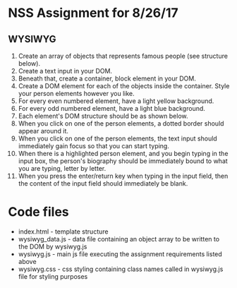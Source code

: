 # NSS Assignment for 8/26/17
## WYSIWYG

1. Create an array of objects that represents famous people (see structure below).
2. Create a text input in your DOM.
3. Beneath that, create a container, block element in your DOM.
4. Create a DOM element for each of the objects inside the container. Style your person elements however you like.
5. For every even numbered element, have a light yellow background.
6. For every odd numbered element, have a light blue background.
7. Each element's DOM structure should be as shown below.
8. When you click on one of the person elements, a dotted border should appear around it.
9. When you click on one of the person elements, the text input should immediately gain focus so that you can start typing.
10. When there is a highlighted person element, and you begin typing in the input box, the person's biography should be immediately bound to what you are typing, letter by letter.
11. When you press the enter/return key when typing in the input field, then the content of the input field should immediately be blank.

# Code files

* index.html - template structure
* wysiwyg_data.js - data file containing an object array to be written to the DOM by wysiwyg.js
* wysiwyg.js - main js file executing the assignment requirements listed above
* wysiwyg.css - css styling containing class names called in wysiwyg.js file for styling purposes